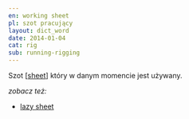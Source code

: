 ```yaml
---
en: working sheet
pl: szot pracujący
layout: dict_word
date: 2014-01-04
cat: rig
sub: running-rigging
---
```


Szot [[sheet](/dict/s/sheet.html)] który w danym momencie jest używany.

*zobacz też:*

* [lazy sheet](/dict/l/lazy-sheet.html)